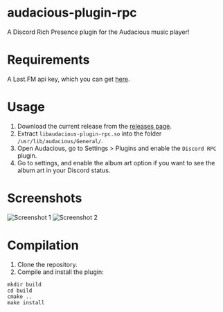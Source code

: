 # audacious-plugin-rpc
A Discord Rich Presence plugin for the Audacious music player!

# Requirements
A Last.FM api key, which you can get [here](https://www.last.fm/api/account/create).

# Usage
1. Download the current release from the [releases page](https://github.com/crackheadakira/audacious-plugin-rpc/releases).
2. Extract `libaudacious-plugin-rpc.so` into the folder `/usr/lib/audacious/General/`.
3. Open Audacious, go to Settings > Plugins and enable the `Discord RPC` plugin.
4. Go to settings, and enable the album art option if you want to see the album art in your Discord status.

# Screenshots
![Screenshot 1](https://i.imgur.com/0l4zP8h.png)
![Screenshot 2](https://i.imgur.com/UmfeJzt.png)

# Compilation
1. Clone the repository.
2. Compile and install the plugin:
```
mkdir build
cd build
cmake ..
make install
```

